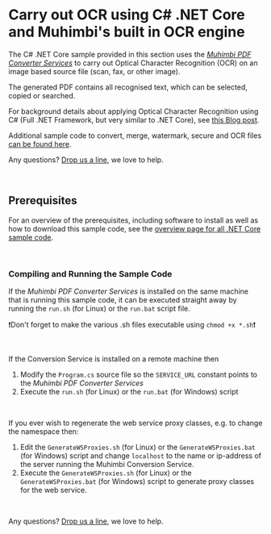 # Carry out OCR using C# .NET Core and Muhimbi's built in OCR engine
The C# .NET Core sample provided in this section uses the *[Muhimbi PDF Converter Services](http://www.muhimbi.com/Products/PDF-Converter-Services/summary.aspx)* to carry out Optical Character Recognition (OCR) on an image based source file (scan, fax, or other image).

The generated PDF contains all recognised text, which can be selected, copied or searched. 
 
For background details about applying Optical Character Recognition using C# (Full .NET Framework, but very similar to .NET Core), see [this Blog post](http://blog.muhimbi.com/2013/10/converting-scans-and-images-to.html).

Additional sample code to convert, merge, watermark, secure and OCR files [can be found here](../).

Any questions? [Drop us a line](http://www.muhimbi.com/contact.aspx), we love to help.


<br/>


## Prerequisites
For an overview of the prerequisites, including software to install as well as how to download this sample code, see the [overview page for all .NET Core sample code](../).

<br/>


### Compiling and Running the Sample Code

If the *Muhimbi PDF Converter Services* is installed on the same machine that is running this sample code, it can be executed straight away by running the `run.sh` (for Linux) or the `run.bat` script file.

:exclamation:Don't forget to make the various .sh files executable using `chmod +x *.sh`:exclamation:

<br/>

If the Conversion Service is installed on a remote machine then 

1. Modify the `Program.cs` source file so the `SERVICE_URL` constant points to the *Muhimbi PDF Converter Services*
2. Execute the `run.sh` (for Linux) or the `run.bat` (for Windows) script

<br/>

If you ever wish to regenerate the web service proxy classes, e.g. to change the namespace then:

1. Edit the `GenerateWSProxies.sh` (for Linux) or the `GenerateWSProxies.bat` (for Windows) script and change `localhost` to the name or ip-address of the server running the Muhimbi Conversion Service.
2. Execute the `GenerateWSProxies.sh` (for Linux) or the `GenerateWSProxies.bat` (for Windows) script to generate proxy classes for the web service.

<br/>

Any questions? [Drop us a line](http://www.muhimbi.com/contact.aspx), we love to help.
